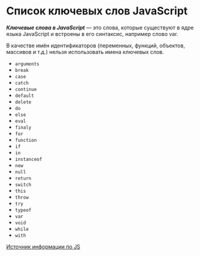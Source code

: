 # **Список ключевых слов JavaScript**

**_Ключевые слова в JavaScript_** — это слова, которые существуют в ядре языка JavaScript и встроены в его синтаксис, например слово var.

В качестве имён идентификаторов (переменных, функций, объектов, массивов и т.д.) нельзя использовать имена ключевых слов.

- `arguments`
- `break`
- `case`
- `catch`
- `continue`
- `default`
- `delete`
- `do`
- `else`
- `eval`
- `finaly`
- `for`
- `function`
- `if`
- `in`
- `instanceof`
- `new`
- `null`
- `return`
- `switch`
- `this`
- `throw`
- `try`
- `typeof`
- `var`
- `void`
- `while`
- `with`

[Источник информации по JS](https://gabdrahimov.ru/javascript-klyuchevye-slova#:~:text=%D0%9A%D0%BB%D1%8E%D1%87%D0%B5%D0%B2%D1%8B%D0%B5%20%D1%81%D0%BB%D0%BE%D0%B2%D0%B0%20%D0%B2%20JavaScript%20%E2%80%94%20%D1%8D%D1%82%D0%BE,%D0%BD%D0%B5%D0%BB%D1%8C%D0%B7%D1%8F%20%D0%B8%D1%81%D0%BF%D0%BE%D0%BB%D1%8C%D0%B7%D0%BE%D0%B2%D0%B0%D1%82%D1%8C%20%D0%B8%D0%BC%D0%B5%D0%BD%D0%B0%20%D0%BA%D0%BB%D1%8E%D1%87%D0%B5%D0%B2%D1%8B%D1%85%20%D1%81%D0%BB%D0%BE%D0%B2.)
